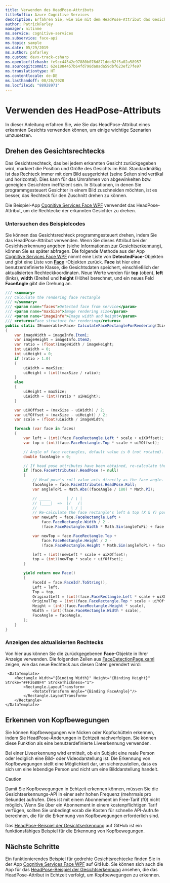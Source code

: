 ```yaml
---
title: Verwenden des HeadPose-Attributs
titleSuffix: Azure Cognitive Services
description: Erfahren Sie, wie Sie mit dem HeadPose-Attribut das Gesichtsrechteck automatisch drehen oder Kopfbewegungen in einem Videofeed erkennen können.
author: PatrickFarley
manager: nitinme
ms.service: cognitive-services
ms.subservice: face-api
ms.topic: sample
ms.date: 05/29/2019
ms.author: pafarley
ms.custom: devx-track-csharp
ms.openlocfilehash: fe9cc44542e97880b076d871dde82f5a02a58957
ms.sourcegitcommit: 62e1884457b64fd798da8ada59dbf623ef27fe97
ms.translationtype: HT
ms.contentlocale: de-DE
ms.lasthandoff: 08/26/2020
ms.locfileid: "88928971"
---
```

# <a name="use-the-headpose-attribute"></a>Verwenden des HeadPose-Attributs

In dieser Anleitung erfahren Sie, wie Sie das HeadPose-Attribut eines erkannten Gesichts verwenden können, um einige wichtige Szenarien umzusetzen.

## <a name="rotate-the-face-rectangle"></a>Drehen des Gesichtsrechtecks

Das Gesichtsrechteck, das bei jedem erkannten Gesicht zurückgegeben wird, markiert die Position und Größe des Gesichts im Bild. Standardmäßig ist das Rechteck immer mit dem Bild ausgerichtet (seine Seiten sind vertikal und horizontal). Dies kann für das Umrahmen von abgewinkelten bzw. geneigten Gesichtern ineffizient sein. In Situationen, in denen Sie programmgesteuert Gesichter in einem Bild zuschneiden möchten, ist es besser, das Rechteck für den Zuschnitt drehen zu können.

Die Beispiel-App [Cognitive Services Face WPF](https://github.com/Azure-Samples/cognitive-services-dotnet-sdk-samples/tree/master/app-samples/Cognitive-Services-Face-WPF) verwendet das HeadPose-Attribut, um die Rechtecke der erkannten Gesichter zu drehen.

### <a name="explore-the-sample-code"></a>Untersuchen des Beispielcodes

Sie können das Gesichtsrechteck programmgesteuert drehen, indem Sie das HeadPose-Attribut verwenden. Wenn Sie dieses Attribut bei der Gesichtserkennung angeben (siehe [Informationen zur Gesichtserkennung](HowtoDetectFacesinImage.md)), können Sie es später abfragen. Die folgende Methode aus der App [Cognitive Services Face WPF](https://github.com/Azure-Samples/cognitive-services-dotnet-sdk-samples/tree/master/app-samples/Cognitive-Services-Face-WPF) nimmt eine Liste von **DetectedFace**-Objekten und gibt eine Liste von **[Face](https://github.com/Azure-Samples/cognitive-services-dotnet-sdk-samples/blob/master/app-samples/Cognitive-Services-Face-WPF/Sample-WPF/Controls/Face.cs)** -Objekten zurück. **Face** ist hier eine benutzerdefinierte Klasse, die Gesichtsdaten speichert, einschließlich der aktualisierten Rechteckkoordinaten. Neue Werte werden für **top** (oben), **left** (links), **width** (Breite) und **height** (Höhe) berechnet, und ein neues Feld **FaceAngle** gibt die Drehung an.

```csharp
/// <summary>
/// Calculate the rendering face rectangle
/// </summary>
/// <param name="faces">Detected face from service</param>
/// <param name="maxSize">Image rendering size</param>
/// <param name="imageInfo">Image width and height</param>
/// <returns>Face structure for rendering</returns>
public static IEnumerable<Face> CalculateFaceRectangleForRendering(IList<DetectedFace> faces, int maxSize, Tuple<int, int> imageInfo)
{
    var imageWidth = imageInfo.Item1;
    var imageHeight = imageInfo.Item2;
    var ratio = (float)imageWidth / imageHeight;
    int uiWidth = 0;
    int uiHeight = 0;
    if (ratio > 1.0)
    {
        uiWidth = maxSize;
        uiHeight = (int)(maxSize / ratio);
    }
    else
    {
        uiHeight = maxSize;
        uiWidth = (int)(ratio * uiHeight);
    }

    var uiXOffset = (maxSize - uiWidth) / 2;
    var uiYOffset = (maxSize - uiHeight) / 2;
    var scale = (float)uiWidth / imageWidth;

    foreach (var face in faces)
    {
        var left = (int)(face.FaceRectangle.Left * scale + uiXOffset);
        var top = (int)(face.FaceRectangle.Top * scale + uiYOffset);

        // Angle of face rectangles, default value is 0 (not rotated).
        double faceAngle = 0;

        // If head pose attributes have been obtained, re-calculate the left & top (X & Y) positions.
        if (face.FaceAttributes?.HeadPose != null)
        {
            // Head pose's roll value acts directly as the face angle.
            faceAngle = face.FaceAttributes.HeadPose.Roll;
            var angleToPi = Math.Abs((faceAngle / 180) * Math.PI);

            // _____       | / \ |
            // |____|  =>  |/   /|
            //             | \ / |
            // Re-calculate the face rectangle's left & top (X & Y) positions.
            var newLeft = face.FaceRectangle.Left +
                face.FaceRectangle.Width / 2 -
                (face.FaceRectangle.Width * Math.Sin(angleToPi) + face.FaceRectangle.Height * Math.Cos(angleToPi)) / 2;

            var newTop = face.FaceRectangle.Top +
                face.FaceRectangle.Height / 2 -
                (face.FaceRectangle.Height * Math.Sin(angleToPi) + face.FaceRectangle.Width * Math.Cos(angleToPi)) / 2;

            left = (int)(newLeft * scale + uiXOffset);
            top = (int)(newTop * scale + uiYOffset);
        }

        yield return new Face()
        {
            FaceId = face.FaceId?.ToString(),
            Left = left,
            Top = top,
            OriginalLeft = (int)(face.FaceRectangle.Left * scale + uiXOffset),
            OriginalTop = (int)(face.FaceRectangle.Top * scale + uiYOffset),
            Height = (int)(face.FaceRectangle.Height * scale),
            Width = (int)(face.FaceRectangle.Width * scale),
            FaceAngle = faceAngle,
        };
    }
}
```

### <a name="display-the-updated-rectangle"></a>Anzeigen des aktualisierten Rechtecks

Von hier aus können Sie die zurückgegebenen **Face**-Objekte in Ihrer Anzeige verwenden. Die folgenden Zeilen aus [FaceDetectionPage.xaml](https://github.com/Azure-Samples/cognitive-services-dotnet-sdk-samples/blob/master/app-samples/Cognitive-Services-Face-WPF/Sample-WPF/Controls/FaceDetectionPage.xaml) zeigen, wie das neue Rechteck aus diesen Daten gerendert wird:

```xaml
 <DataTemplate>
    <Rectangle Width="{Binding Width}" Height="{Binding Height}" Stroke="#FF26B8F4" StrokeThickness="1">
        <Rectangle.LayoutTransform>
            <RotateTransform Angle="{Binding FaceAngle}"/>
        </Rectangle.LayoutTransform>
    </Rectangle>
</DataTemplate>
```

## <a name="detect-head-gestures"></a>Erkennen von Kopfbewegungen

Sie können Kopfbewegungen wie Nicken oder Kopfschütteln erkennen, indem Sie HeadPose-Änderungen in Echtzeit nachverfolgen. Sie können diese Funktion als eine benutzerdefinierte Liveerkennung verwenden.

Bei einer Liveerkennung wird ermittelt, ob ein Subjekt eine reale Person oder lediglich eine Bild- oder Videodarstellung ist. Die Erkennung von Kopfbewegungen stellt eine Möglichkeit dar, um sicherzustellen, dass es sich um eine lebendige Person und nicht um eine Bilddarstellung handelt.

> [!CAUTION]
> Damit Sie Kopfbewegungen in Echtzeit erkennen können, müssen Sie die Gesichtserkennungs-API in einer sehr hohen Frequenz (mehrmals pro Sekunde) aufrufen. Dies ist mit einem Abonnement im Free-Tarif (f0) nicht möglich. Wenn Sie über ein Abonnement in einem kostenpflichtigen Tarif verfügen, sollten Sie unbedingt vorab die Kosten für schnelle API-Aufrufe berechnen, die für die Erkennung von Kopfbewegungen erforderlich sind.

Das [HeadPose-Beispiel der Gesichtserkennung](https://github.com/Azure-Samples/cognitive-services-dotnet-sdk-samples/tree/master/app-samples/FaceAPIHeadPoseSample) auf GitHub ist ein funktionsfähiges Beispiel für die Erkennung von Kopfbewegungen.

## <a name="next-steps"></a>Nächste Schritte

Ein funktionierendes Beispiel für gedrehte Gesichtsrechtecke finden Sie in der App [Cognitive Services Face WPF](https://github.com/Azure-Samples/cognitive-services-dotnet-sdk-samples/tree/master/app-samples/Cognitive-Services-Face-WPF) auf GitHub. Sie können sich auch die App für das [HeadPose-Beispiel der Gesichtserkennung](https://github.com/Azure-Samples/cognitive-services-dotnet-sdk-samples/tree/master/app-samples) ansehen, die das HeadPose-Attribut in Echtzeit verfolgt, um Kopfbewegungen zu erkennen.